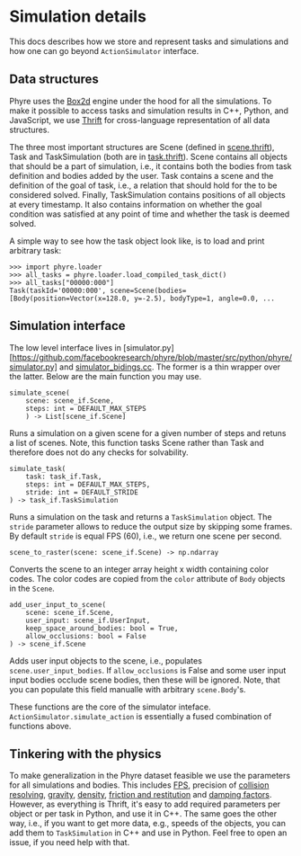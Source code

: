 # Simulation details

This docs describes how we store and represent tasks and simulations and how one can go beyond `ActionSimulator` interface.

## Data structures

Phyre uses the [Box2d](https://box2d.org/) engine under the hood for all the simulations.
To make it possible to access tasks and simulation results in C++, Python, and JavaScript, we use [Thrift](http://thrift.apache.org/) for cross-language representation of all data structures. 

The three most important structures are Scene (defined in [scene.thrift](../src/if/scene.thrif)), Task and TaskSimulation (both are in [task.thrift](../src/if/task.thrif)).
Scene contains all objects that should be a part of simulation, i.e., it contains both the bodies from task definition and bodies added by the user. Task contains a scene and the definition of the goal of task, i.e., a relation that should hold for the to be considered solved. Finally, TaskSimulation contains positions of all objects at every timestamp. It also contains information on whether the goal condition was satisfied at any point of time and whether the task is deemed solved.

A simple way to see how the task object look like, is to load and print arbitrary task:

```
>>> import phyre.loader
>>> all_tasks = phyre.loader.load_compiled_task_dict()
>>> all_tasks["00000:000"]
Task(taskId='00000:000', scene=Scene(bodies=[Body(position=Vector(x=128.0, y=-2.5), bodyType=1, angle=0.0, ...
```


## Simulation interface

The low level interface lives in [simulator.py][https://github.com/facebookresearch/phyre/blob/master/src/python/phyre/simulator.py] and [simulator_bidings.cc](https://github.com/facebookresearch/phyre/blob/master/src/simulator/simulator_bindings.cpp). The former is a thin wrapper over the latter. Below are the main function you may use.

```
simulate_scene(
    scene: scene_if.Scene,
    steps: int = DEFAULT_MAX_STEPS
    ) -> List[scene_if.Scene]
```
Runs a simulation on a given scene for a given number of steps and retuns a list of scenes. Note, this function tasks Scene rather than Task and therefore does not do any checks for solvability.


```
simulate_task(
    task: task_if.Task,
    steps: int = DEFAULT_MAX_STEPS,
    stride: int = DEFAULT_STRIDE
) -> task_if.TaskSimulation
```
Runs a simulation on the task and returns a `TaskSimulation` object. The `stride` parameter allows to reduce the output size by skipping some frames. By default `stride` is equal FPS (60), i.e., we return one scene per second.


```
scene_to_raster(scene: scene_if.Scene) -> np.ndarray
```

Converts the scene to an integer array height x width containing color codes. The color codes are copied from the `color` attribute of `Body` objects in the `Scene`.


```
add_user_input_to_scene(
    scene: scene_if.Scene,
    user_input: scene_if.UserInput,
    keep_space_around_bodies: bool = True,
    allow_occlusions: bool = False
) -> scene_if.Scene
```

Adds user input objects to the scene, i.e., populates `scene.user_input_bodies`. If `allow_occlusions` is False and some user input input bodies occlude scene bodies, then these will be ignored. Note, that you can populate this field manualle with arbitrary `scene.Body`'s.

These functions are the core of the simulator inteface. `ActionSimulator.simulate_action` is essentially a fused combination of functions above.

## Tinkering with the physics

To make generalization in the Phyre dataset feasible we use the parameters for all simulations and bodies. This includes [FPS](https://github.com/facebookresearch/phyre/blob/08643a271b7f0b1e9dddfb38bfab6e8501326d2b/src/simulator/task_utils.h#L25), precision of [collision resolving](https://github.com/facebookresearch/phyre/blob/master/src/simulator/task_utils.h#L27-L28), [gravity](https://github.com/facebookresearch/phyre/blob/08643a271b7f0b1e9dddfb38bfab6e8501326d2b/src/simulator/thrift_box2d_conversion.cpp#L28), [density](https://github.com/facebookresearch/phyre/blob/08643a271b7f0b1e9dddfb38bfab6e8501326d2b/src/simulator/thrift_box2d_conversion.cpp#L29), [friction and restitution](https://github.com/facebookresearch/phyre/blob/08643a271b7f0b1e9dddfb38bfab6e8501326d2b/src/simulator/thrift_box2d_conversion.cpp#L30-L37) and [damping factors](https://github.com/facebookresearch/phyre/blob/08643a271b7f0b1e9dddfb38bfab6e8501326d2b/src/simulator/thrift_box2d_conversion.cpp#L38-L46). However, as everything is Thrift, it's easy to add required parameters per object or per task in Python, and use it in C++. The same goes the other way, i.e., if you want to get more data, e.g., speeds of the objects, you can add them to `TaskSimulation` in C++ and use in Python. Feel free to open an issue, if you need help with that.